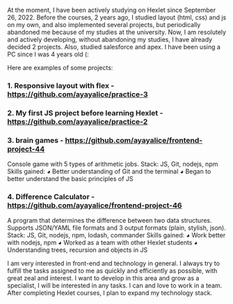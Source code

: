At the moment, I have been actively studying on Hexlet since September 26, 2022. Before the courses, 2 years ago, I studied layout (html, css) and js on my own, and also implemented several projects, but periodically abandoned me because of my studies at the university. Now, I am resolutely and actively developing, without abandoning my studies, I have already decided 2 projects.
 Also, studied salesforce and apex. I have been using a PC since I was 4 years old (:

 Here are examples of some projects:

### 1. Responsive layout with flex - https://github.com/ayayalice/practice-3
### 2. My first JS project before learning Hexlet - https://github.com/ayayalice/practice-2
### 3. brain games - https://github.com/ayayalice/frontend-project-44
   Console game with 5 types of arithmetic jobs.
   Stack: JS, Git, nodejs, npm
   Skills gained:
   ◕ Better understanding of Git and the terminal
   ◕ Began to better understand the basic principles of JS

### 4. Difference Calculator - https://github.com/ayayalice/frontend-project-46
   A program that determines the difference between two data structures.
   Supports JSON/YAML file formats and 3 output formats (plain, stylish, json).
   Stack: JS, Git, nodejs, npm, lodash, commander
   Skills gained:
   ◕ Work better with nodejs, npm
   ◕ Worked as a team with other Hexlet students
   ◕ Understanding trees, recursion and objects in JS

I am very interested in front-end and technology in general. I always try to fulfill the tasks assigned to me as quickly and efficiently as possible, with great zeal and interest. I want to develop in this area and grow as a specialist, I will be interested in any tasks. I can and love to work in a team. After completing Hexlet courses, I plan to expand my technology stack.
